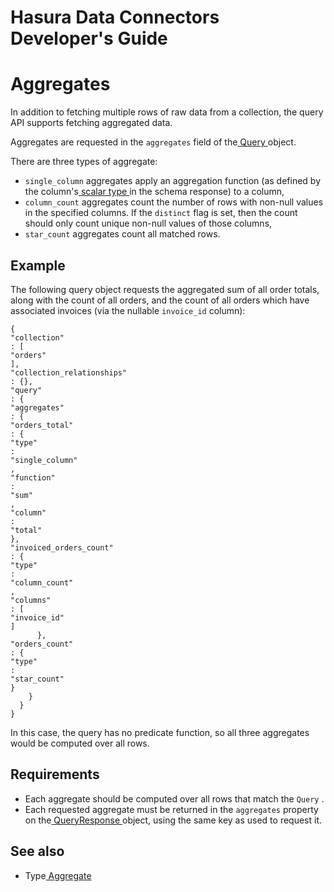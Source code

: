 # Hasura Data Connectors Developer's Guide

# Aggregates

In addition to fetching multiple rows of raw data from a collection, the query API supports fetching aggregated data.

Aggregates are requested in the `aggregates` field of the[ Query ](../../reference/types.html#query)object.

There are three types of aggregate:

- `single_column` aggregates apply an aggregation function (as defined by the column's[ scalar type ](../schema/scalar-types.html)in the schema response) to a column,
- `column_count` aggregates count the number of rows with non-null values in the specified columns. If the `distinct` flag is set, then the count should only count unique non-null values of those columns,
- `star_count` aggregates count all matched rows.


## Example

The following query object requests the aggregated sum of all order totals, along with the count of all orders, and the count of all orders which have associated invoices (via the nullable `invoice_id` column):

```
{
"collection"
: [
"orders"
],
"collection_relationships"
: {},
"query"
: {
"aggregates"
: {
"orders_total"
: {
"type"
:
"single_column"
,
"function"
:
"sum"
,
"column"
:
"total"
},
"invoiced_orders_count"
: {
"type"
:
"column_count"
,
"columns"
: [
"invoice_id"
]
      },
"orders_count"
: {
"type"
:
"star_count"
}
    }
  }
}
```

In this case, the query has no predicate function, so all three aggregates would be computed over all rows.

## Requirements

- Each aggregate should be computed over all rows that match the `Query` .
- Each requested aggregate must be returned in the `aggregates` property on the[ QueryResponse ](../../reference/types.html#queryresponse)object, using the same key as used to request it.


## See also

- Type[ Aggregate ](../../reference/types.html#aggregate)
